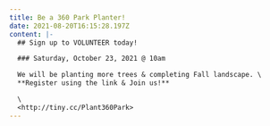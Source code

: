 ```yaml
---
title: Be a 360 Park Planter!
date: 2021-08-20T16:15:28.197Z
content: |-
  ## Sign up to VOLUNTEER today! 

  ### Saturday, October 23, 2021 @ 10am

  We will be planting more trees & completing Fall landscape. \
  **Register using the link & Join us!** 

  \
  <http://tiny.cc/Plant360Park>
---
```

